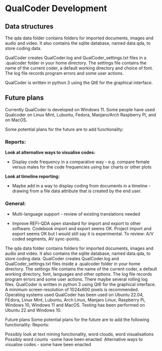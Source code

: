 # QualCoder Development

## Data structures

The qda data folder contains folders for imported documents, images and audio and video. It also contains the sqlite database, named data.qda, to store coding data.

QualCoder creates QualCoder.log and QualCoder_settings.txt files in a .qualcoder folder in your home directory. The settings file contains the name of the current coder, a default working directory and choice of font. The log file records program errors and some user actions.

QualCoder is written in python 3 using the Qt6 for the graphical interface.


## Future plans

Currently QualCoder is developed on Windows 11. Some people have used Qualcoder on Linux Mint, Lubuntu, Fedora, Manjaro/Arch Raspberry Pi, and on MacOS. 


Some potential plans for the future are to add functionality:


### Reports: 

**Look at alternative ways to visualise codes:**
* Display code frequency in a comparative way - e.g. compare female versus males for the code frequencies using bar charts or other plots

**Look at timeline reporting:**
* Maybe add in a way to display coding from documents in a timeline - drawing from a file data attribute that is created by the end user.

### General:

* Multi-language support - review of existing translations needed

* Improve REFI-QDA open standard for import and export to other software. Codebook import and export seems OK. Project import and export seems OK but I would still say it is experimental. To review: A/V coded segments, AV sync-points.


The qda data folder contains folders for imported documents, images and audio and video. It also contains the sqlite database, named data.qda, to store coding data.
QualCoder creates QualCoder.log and QualCoder_settings.txt files inside a .qualcoder folder in your home directory. The settings file contains the name of the current coder, a default working directory, font, languages and other options. The log file records program errors and some user actions. There maybe several rolling log files.
QualCoder is written in python 3 using Qt6 for the graphical interface. A minimum screen resolution of 1024x600 pixels is recommended.
Operating systems used
QualCoder has been used on Ubuntu 22.04, FEdora, Linux Mint, Lubuntu, Arch Linux, Manjaro Linux, Raspberry Pi, Windows 10, Windows 11 and MacOS. Testing has been performed on Ubuntu 22 and Windows 10.

Future plans
Some potential plans for the future are to add the following functionality:
Reports:

Possibly look at text mining functionality, word clouds, word visualisations
Possibly word counts -some have been enacted 
Alternative ways to visualise codes - some have been enacted

